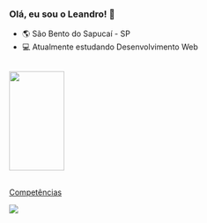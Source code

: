 ### Olá, eu sou o Leandro! 🎉

- 🌎 São Bento do Sapucaí - SP
- 💻 Atualmente estudando Desenvolvimento Web

##

<div>

  <a href="https://github.com/leandro-kurby">
  <img height="180em" width="100vw" src="https://github-readme-stats.vercel.app/api?username=leandro  kurby&show_icons=true&theme=default&include_all_commits=true&count_private=true"/>
  
</div>

<div style="display="inline-block"><br>
 <p>Competências</p>
 <img src="https://skillicons.dev/icons?i=html,css,javascript,react,git,github,figma,vercel,discord,stackoverflow" />
</div>                                                         

